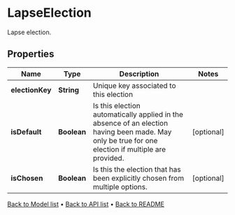 

# LapseElection

Lapse election.

## Properties

| Name | Type | Description | Notes |
|------------ | ------------- | ------------- | -------------|
|**electionKey** | **String** | Unique key associated to this election |  |
|**isDefault** | **Boolean** | Is this election automatically applied in the absence of an election having been made. May only be true for one election if multiple are provided. |  [optional] |
|**isChosen** | **Boolean** | Is this the election that has been explicitly chosen from multiple options. |  [optional] |



[Back to Model list](../README.md#documentation-for-models) &#8226; [Back to API list](../README.md#documentation-for-api-endpoints) &#8226; [Back to README](../README.md)



